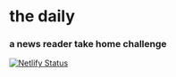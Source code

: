 # the daily 

### a news reader take home challenge

[![Netlify Status](https://api.netlify.com/api/v1/badges/422b7f45-4ebc-4af4-a8e1-637bb7e86619/deploy-status)](https://app.netlify.com/sites/the-daily-take-home/deploys)
